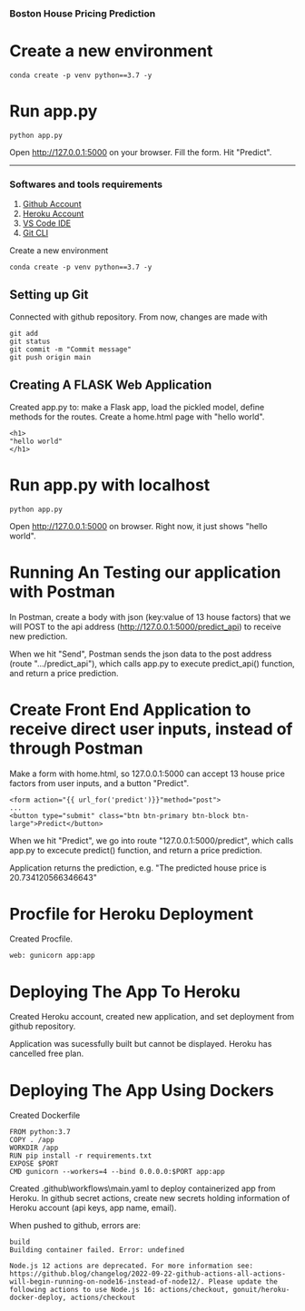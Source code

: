### Boston House Pricing Prediction

# Create a new environment
```
conda create -p venv python==3.7 -y
```
# Run app.py 
```
python app.py
```
Open http://127.0.0.1:5000 on your browser. Fill the form. Hit "Predict".


----------------------------------------------------------------------------------------------------
### Softwares and tools requirements

1. [Github Account](https://github.com)
2. [Heroku Account](https://heroku.com)
3. [VS Code IDE](https://code.visualstudio.com)
4. [Git CLI](https://git-scm.com/book/en/v2/Getting-Started-The-Command-Line)

Create a new environment
```
conda create -p venv python==3.7 -y
```
## Setting up Git
Connected with github repository. From now, changes are made with 
```
git add
git status
git commit -m "Commit message"
git push origin main
 ```




## Creating A FLASK Web Application
Created app.py to: make a Flask app, load the pickled model, define methods for the routes.
Create a home.html page with "hello world".
```
<h1>
"hello world"
</h1>
```



# Run app.py with localhost
```
python app.py
```
Open http://127.0.0.1:5000 on browser. Right now, it just shows "hello world".



# Running An Testing our application with Postman
In Postman, create a body with json (key:value of 13 house factors) that we will POST to the api address (http://127.0.0.1:5000/predict_api) to receive new prediction. 

When we hit "Send", Postman sends the json data to the post address (route ".../predict_api"), which calls app.py to execute predict_api() function, and return a price prediction.


# Create Front End Application to receive direct user inputs, instead of through Postman
Make a form with home.html, so 127.0.0.1:5000 can accept 13 house price factors from user inputs, and a button "Predict". 
```
<form action="{{ url_for('predict')}}"method="post">
...
<button type="submit" class="btn btn-primary btn-block btn-large">Predict</button>
```

When we hit "Predict", we go into route "127.0.0.1:5000/predict", which calls app.py to excecute predict() function, and return a price prediction.

Application returns the prediction, e.g. "The predicted house price is 20.734120566346643"


# Procfile for Heroku Deployment
Created Procfile.
```
web: gunicorn app:app
```

# Deploying The App To Heroku

Created Heroku account, created new application, and set deployment from github repository.

Application was sucessfully built but cannot be displayed. Heroku has cancelled free plan.



# Deploying The App Using Dockers
Created Dockerfile

```
FROM python:3.7
COPY . /app
WORKDIR /app
RUN pip install -r requirements.txt
EXPOSE $PORT
CMD gunicorn --workers=4 --bind 0.0.0.0:$PORT app:app
```
Created .github\workflows\main.yaml to deploy containerized app from Heroku.
In github secret actions, create new secrets holding information of Heroku account (api keys, app name, email).


When pushed to github, errors are:
```
build
Building container failed. Error: undefined

Node.js 12 actions are deprecated. For more information see: https://github.blog/changelog/2022-09-22-github-actions-all-actions-will-begin-running-on-node16-instead-of-node12/. Please update the following actions to use Node.js 16: actions/checkout, gonuit/heroku-docker-deploy, actions/checkout

```
